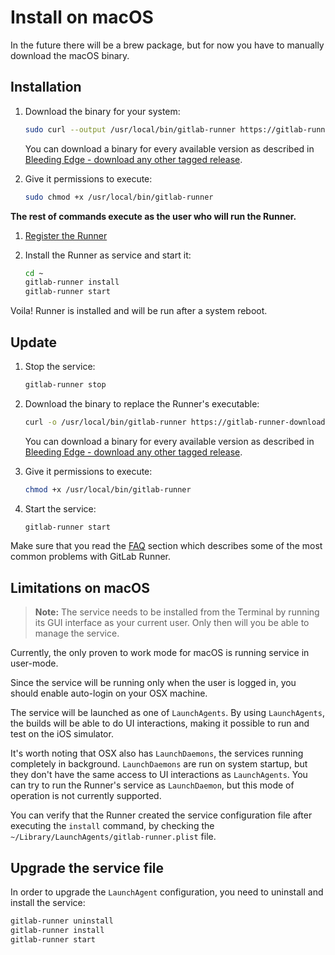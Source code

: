 # Install on macOS

In the future there will be a brew package, but for now you have to manually
download the macOS binary.

## Installation

1. Download the binary for your system:

    ```bash
    sudo curl --output /usr/local/bin/gitlab-runner https://gitlab-runner-downloads.s3.amazonaws.com/latest/binaries/gitlab-runner-darwin-amd64
    ```

    You can download a binary for every available version as described in
    [Bleeding Edge - download any other tagged release](bleeding-edge.md#download-any-other-tagged-release).

1. Give it permissions to execute:

    ```bash
    sudo chmod +x /usr/local/bin/gitlab-runner
    ```

**The rest of commands execute as the user who will run the Runner.**

1. [Register the Runner](../register/index.md)
1. Install the Runner as service and start it:

    ```bash
    cd ~
    gitlab-runner install
    gitlab-runner start
    ```

Voila! Runner is installed and will be run after a system reboot.

## Update

1. Stop the service:

    ```bash
    gitlab-runner stop
    ```

1. Download the binary to replace the Runner's executable:

    ```bash
    curl -o /usr/local/bin/gitlab-runner https://gitlab-runner-downloads.s3.amazonaws.com/latest/binaries/gitlab-runner-darwin-amd64
    ```

    You can download a binary for every available version as described in
    [Bleeding Edge - download any other tagged release](bleeding-edge.md#download-any-other-tagged-release).

1. Give it permissions to execute:

    ```bash
    chmod +x /usr/local/bin/gitlab-runner
    ```

1. Start the service:

    ```bash
    gitlab-runner start
    ```

Make sure that you read the [FAQ](../faq/README.md) section which describes
some of the most common problems with GitLab Runner.

## Limitations on macOS

>**Note:**
The service needs to be installed from the Terminal by running its GUI
interface as your current user. Only then will you be able to manage the service.

Currently, the only proven to work mode for macOS is running service in user-mode.

Since the service will be running only when the user is logged in, you should
enable auto-login on your OSX machine.

The service will be launched as one of `LaunchAgents`. By using `LaunchAgents`,
the builds will be able to do UI interactions, making it possible to run and
test on the iOS simulator.

It's worth noting that OSX also has `LaunchDaemons`, the services running
completely in background. `LaunchDaemons` are run on system startup, but they
don't have the same access to UI interactions as `LaunchAgents`. You can try to
run the Runner's service as `LaunchDaemon`, but this mode of operation is not
currently supported.

You can verify that the Runner created the service configuration file after
executing the `install` command, by checking the
`~/Library/LaunchAgents/gitlab-runner.plist` file.

## Upgrade the service file

In order to upgrade the `LaunchAgent` configuration, you need to uninstall and
install the service:

```bash
gitlab-runner uninstall
gitlab-runner install
gitlab-runner start
```
